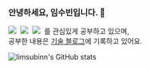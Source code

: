 ### 안녕하세요, 임수빈입니다. 👋

<img src="https://img.shields.io/badge/Java-007396?style=flat-square&logo=Java&logoColor=white"/></a>&nbsp;
<img src="https://img.shields.io/badge/Kotlin-7F52FF?style=flat-square&logo=kotlin&logoColor=white"/></a>&nbsp;
<img src="https://img.shields.io/badge/Android-3DDC84?style=flat-square&logo=android&logoColor=white"/></a>&nbsp;
를 관심있게 공부하고 있으며, <br/>
공부한 내용은 <a href="https://sssbin.tistory.com/">기술 블로그</a>에 기록하고 있어요. <br/>

![limsubinn's GitHub stats](https://github-readme-stats.vercel.app/api?username=limsubinn&show_icons=true&theme=algolia")
